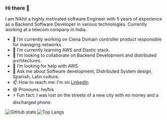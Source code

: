 ### Hi there 👋

I am Nikhil a highly motivated software Engineer with 5 years of experience as a Backend Software Developer in various technologies.
Currently working at a telecom company in India.

- 🔭 I’m currently working on Ciena Domain controller product responsible for managing networks.
- 🌱 I’m currently learning AWS and Elastic stack.
- 👯 I’m looking to collaborate on Backend Development and distributed architectures.
- 🤔 I’m looking for help with AWS
- 💬 Ask me about Software development, Distributed System design, Spanish, Latin culture.
- 📫 How to reach me: I'm on [LinkedIn](https://www.linkedin.com/in/nikhil-kumar-0b3795168/)
- 😄 Pronouns: he/his
- ⚡ Fun fact: I was lost on the streets of a new city with no money and a discharged phone.


![GitHub stats](https://github-readme-stats.vercel.app/api?username=MaverickNyk&show_icons=true&theme=tokyonight)
![Top Langs](https://github-readme-stats.vercel.app/api/top-langs/?username=MaverickNyk&theme=tokyonight)


<!--
**maverick9122/maverick9122** is a ✨ _special_ ✨ repository because its `README.md` (this file) appears on your GitHub profile.

Here are some ideas to get you started:

- 🔭 I’m currently working on ...
- 🌱 I’m currently learning ...
- 👯 I’m looking to collaborate on ...
- 🤔 I’m looking for help with ...
- 💬 Ask me about ...
- 📫 How to reach me: ...
- 😄 Pronouns: ...
- ⚡ Fun fact: ...
-->
